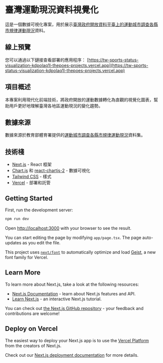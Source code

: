 # 臺灣運動現況資料視覺化

這是一個數據可視化專案，用於展示[臺灣政府開放資料平臺上的運動城市調查各縣市規律運動現況](https://data.gov.tw/dataset/24375)資料。

## 線上預覽

您可以通過以下鏈接查看部署的應用程序：
[https://tw-sports-status-visualization-kdpolaq1l-thepoes-projects.vercel.app](https://tw-sports-status-visualization-kdpolaq1l-thepoes-projects.vercel.app)

## 項目概述

本專案利用現代化前端技術，將政府開放的運動數據轉化為直觀的視覺化圖表，幫助用戶更好地理解臺灣各地區運動現況的變化趨勢。

## 數據來源

數據來源於教育部體育署提供的[運動城市調查各縣市規律運動現況](https://data.gov.tw/dataset/24375)資料集。

## 技術棧

- [Next.js](https://nextjs.org) - React 框架
- [Chart.js](https://www.chartjs.org/) 和 [react-chartjs-2](https://react-chartjs-2.js.org/) - 數據可視化
- [Tailwind CSS](https://tailwindcss.com/) - 樣式
- [Vercel](https://vercel.com/) - 部署和託管

## Getting Started

First, run the development server:

```bash
npm run dev
```

Open [http://localhost:3000](http://localhost:3000) with your browser to see the result.

You can start editing the page by modifying `app/page.tsx`. The page auto-updates as you edit the file.

This project uses [`next/font`](https://nextjs.org/docs/app/building-your-application/optimizing/fonts) to automatically optimize and load [Geist](https://vercel.com/font), a new font family for Vercel.

## Learn More

To learn more about Next.js, take a look at the following resources:

- [Next.js Documentation](https://nextjs.org/docs) - learn about Next.js features and API.
- [Learn Next.js](https://nextjs.org/learn) - an interactive Next.js tutorial.

You can check out [the Next.js GitHub repository](https://github.com/vercel/next.js) - your feedback and contributions are welcome!

## Deploy on Vercel

The easiest way to deploy your Next.js app is to use the [Vercel Platform](https://vercel.com/new?utm_medium=default-template&filter=next.js&utm_source=create-next-app&utm_campaign=create-next-app-readme) from the creators of Next.js.

Check out our [Next.js deployment documentation](https://nextjs.org/docs/app/building-your-application/deploying) for more details.

